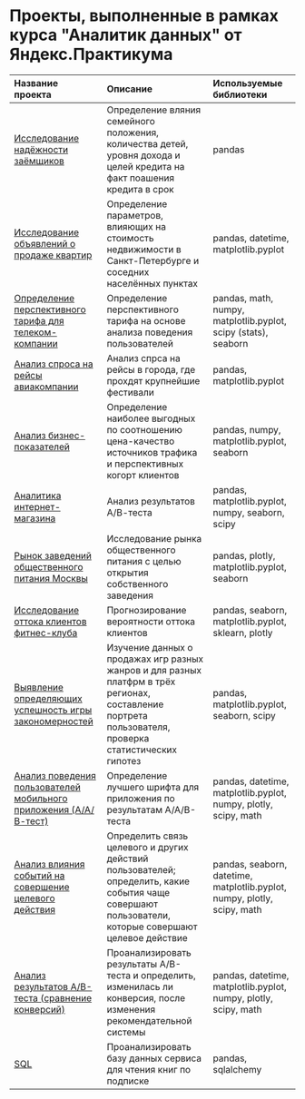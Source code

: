 # Проекты, выполненные в рамках курса "Аналитик данных" от Яндекс.Практикума
|Название проекта                   |Описание                              |Используемые библиотеки|
|:----------------------------------|:-------------------------------------|:------------------------|
|[Исследование надёжности заёмщиков](https://github.com/Larionova-Mariya/practicum_projects/tree/main/borrower_credibility_study)|Определение вляния семейного положения, количества детей, уровня дохода и целей кредита на факт поашения кредита в срок|pandas|
|[Исследование объявлений о продаже квартир](https://github.com/Larionova-Mariya/practicum_projects/tree/main/real_estate_research)|Определение параметров, влияющих на стоимость недвижимости в Санкт-Петербурге и соседних населённых пунктах|pandas, datetime, matplotlib.pyplot|
|[Определение перспективного тарифа для телеком-компании](https://github.com/Larionova-Mariya/practicum_projects/tree/main/tariff_research)|Определение перспективного тарифа на основе анализа поведения пользователей|pandas, math, numpy, matplotlib.pyplot, scipy (stats), seaborn|
|[Анализ спроса на рейсы авиакомпании](https://github.com/Larionova-Mariya/practicum_projects/tree/main/avia)|Анализ спрса на рейсы в города, где прохдят крупнейшие фестивали|pandas, matplotlib.pyplot|
|[Анализ бизнес-показателей](https://github.com/Larionova-Mariya/practicum_projects/tree/main/business_perfomance_research)|Определение наиболее выгодных по соотношению цена-качество источников трафика и перспективных когорт клиентов|pandas, numpy, matplotlib.pyplot, seaborn|
|[Аналитика интернет-магазина](https://github.com/Larionova-Mariya/practicum_projects/tree/main/ab_test)|Анализ результатов А/В-теста|pandas, matplotlib.pyplot, numpy, seaborn, scipy|
|[Рынок заведений общественного питания Москвы](https://github.com/Larionova-Mariya/practicum_projects/tree/main/catering_market_research)|Исследование рынка общественного питания с целью открытия собственного заведения|pandas, plotly, matplotlib.pyplot, seaborn|
|[Исследование оттока клиентов фитнес-клуба](https://github.com/Larionova-Mariya/practicum_projects/blob/main/fitness_club_customer_churn_study)|Прогнозирование вероятности оттока клиентов|pandas, seaborn, matplotlib.pyplot, sklearn, plotly|
|[Выявление определяющих успешность игры закономерностей](https://github.com/Larionova-Mariya/practicum_projects/tree/main/game_popularity_survey)|Изучение данных о продажах игр разных жанров и для разных платфрм в трёх регионах, составление портрета пользователя, проверка статистических гипотез|pandas, matplotlib.pyplot, seaborn, scipy|
|[Анализ поведения пользователей мобильного приложения (А/А/В-тест)](https://github.com/Larionova-Mariya/practicum_projects/blob/main/user_behavior_research)|Определение лучшего шрифта для приложения по результатам А/А/В-теста|pandas, datetime, matplotlib.pyplot, numpy, plotly, scipy, math|
|[Анализ влияния событий на совершение целевого действия]()|Определить связь целевого и других действий пользователей; определить, какие события чаще совершают пользователи, которые совершают целевое действие|pandas, seaborn, datetime, matplotlib.pyplot, numpy, plotly, scipy, math|
|[Анализ результатов А/В-теста (сравнение конверсий)]()|Проанализировать результаты А/В-теста и определить, изменилась ли конверсия, после изменения рекомендательной системы|pandas, datetime, matplotlib.pyplot, numpy, plotly, scipy, math|
|[SQL]()|Проанализировать базу данных сервиса для чтения книг по подписке|pandas, sqlalchemy|
